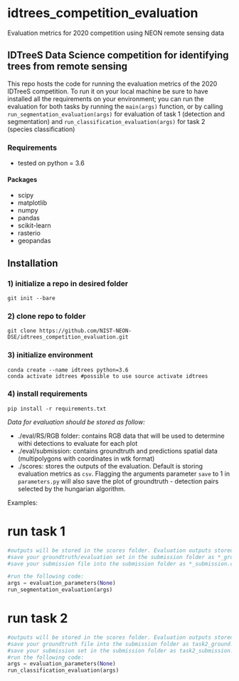 # idtrees_competition_evaluation
Evaluation metrics for 2020 competition using NEON remote sensing data

<h2> IDTreeS Data Science competition for identifying trees from remote sensing </h2>

This repo hosts the code for running the evaluation metrics of the 2020 IDTreeS competition. 
To run it on your local machine be sure to have installed all the requirements on your environment; 
you can run the evaluation for both tasks by running the `main(args)` function, 
or by calling `run_segmentation_evaluation(args)` for evaluation of task 1  (detection and segmentation)
and `run_classification_evaluation(args)` for task 2 (species classification)

### Requirements
- tested on python = 3.6
#### Packages
- scipy
- matplotlib
- numpy
- pandas
- scikit-learn
- rasterio
- geopandas

## Installation
### 1) initialize a repo in desired folder
```
git init --bare
 ```
### 2) clone repo to folder
```
git clone https://github.com/NIST-NEON-DSE/idtrees_competition_evaluation.git
```
### 3) initialize environment
```
conda create --name idtrees python=3.6
conda activate idtrees #possible to use source activate idtrees
```
### 4) install requirements
```
pip install -r requirements.txt
```

*Data for evaluation should be stored as follow:*
- ./eval/RS/RGB folder: contains RGB data that will be used to determine withi detections to evaluate for each plot
- ./eval/submission: contains groundtruth and predictions spatial data (multipolygons with coordinates in wtk format)
- ./scores: stores the outputs of the evaluation. Default is storing evaluation metrics as `csv`. Flagging the arguments parameter `save` to 1 in `parameters.py` will also save the plot of groundtruth - detection pairs selected by the hungarian algorithm.



Examples: 


# run task 1
```python
#outputs will be stored in the scores folder. Evaluation outputs stored in the task1_evaluation.csv file
#save your groundtruth/evaluation set in the submission folder as *_ground.csv (e.g. ./submission/OSBS_ground.csv)
#save your submission file into the submission folder as *_submission.csv  (e.g. ./submission/OSBS_submission.csv)

#run the following code:
args = evaluation_parameters(None)
run_segmentation_evaluation(args)
```
# run task 2
```python
#outputs will be stored in the scores folder. Evaluation outputs stored in the task2_evaluation.csv file
#save your groundtruth file into the submission folder as task2_ground.csv  (e.g. ./submission/task2_ground.csv)
#save your submission set in the submission folder as task2_submission.csv (e.g. ./submission/task2_submission.csv)
#run the following code:
args = evaluation_parameters(None)
run_classification_evaluation(args)
```
